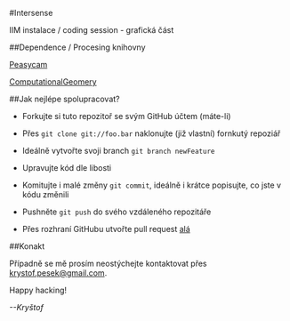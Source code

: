 #Intersense

IIM instalace / coding session - grafická část



##Dependence / Procesing knihovny

  [Peasycam](http://mrfeinberg.com/peasycam/)

  [ComputationalGeomery](http://thecloudlab.org/processing/library.html)
  
##Jak nejlépe spolupracovat?

* Forkujte si tuto repozitoř se svým GitHub účtem (máte-li)

* Přes `git clone git://foo.bar` naklonujte (již vlastní) fornkutý repoziář

* Ideálně vytvořte svoji branch `git branch newFeature`

* Upravujte kód dle libosti

* Komitujte i malé změny `git commit`, ideálně i krátce popisujte, co jste v kódu změnili

* Pushněte `git push` do svého vzdáleného repozitáře

* Přes rozhraní GitHubu utvořte pull request [alá](https://help.github.com/articles/creating-a-pull-request)


##Konakt

Případně se mě prosím neostýchejte kontaktovat přes [krystof.pesek@gmail.com](mailto:krystof.pesek@gmail.com).


Happy hacking!

*--Kryštof*
